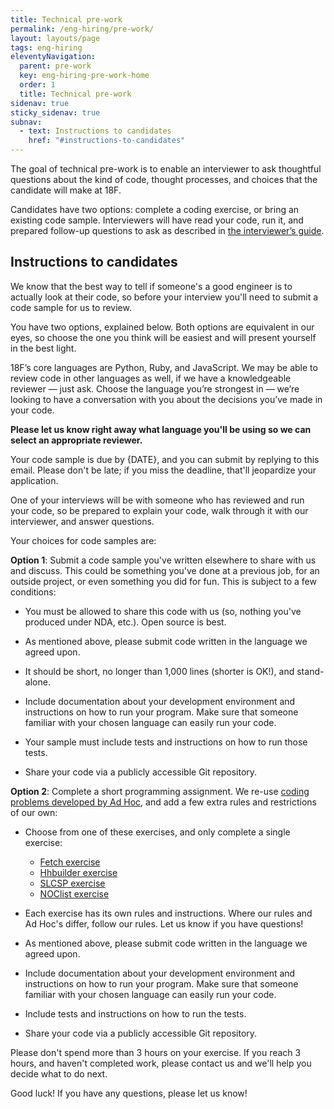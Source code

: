 ```yaml
---
title: Technical pre-work
permalink: /eng-hiring/pre-work/
layout: layouts/page
tags: eng-hiring
eleventyNavigation: 
  parent: pre-work
  key: eng-hiring-pre-work-home
  order: 1
  title: Technical pre-work
sidenav: true
sticky_sidenav: true
subnav:
  - text: Instructions to candidates
    href: "#instructions-to-candidates"
---
```


The goal of technical pre-work is to enable an interviewer to ask thoughtful questions about the kind of code, thought processes, and choices that the candidate will make at 18F.

Candidates have two options: complete a coding exercise, or bring an existing code sample. Interviewers will have read your code, run it, and prepared follow-up questions to ask as described in [the interviewer’s guide](../eng-hiring/interviews/code-review/).

## Instructions to candidates

We know that the best way to tell if someone's a good engineer is to actually look at their code, so before your interview you'll need to submit a code sample for us to review.

You have two options, explained below. Both options are equivalent in our eyes, so choose the one you think will be easiest and will present yourself in the best light.

18F’s core languages are Python, Ruby, and JavaScript. We may be able to review code in other languages as well, if we have a knowledgeable reviewer — just ask. Choose the language you’re strongest in — we’re looking to have a conversation with you about the decisions you’ve made in your code.

**Please let us know right away what language you'll be using so we can select an appropriate reviewer.**

Your code sample is due by {DATE}, and you can submit by replying to this email. Please don't be late; if you miss the deadline, that'll jeopardize your application.

One of your interviews will be with someone who has reviewed and run your code, so be prepared to explain your code, walk through it with our interviewer, and answer questions.

Your choices for code samples are:

**Option 1**: Submit a code sample you've written elsewhere to share with us and discuss. This could be something you've done at a previous job, for an outside project, or even something you did for fun. This is subject to a few conditions:

- You must be allowed to share this code with us (so, nothing you've produced under NDA, etc.). Open source is best.

- As mentioned above, please submit code written in the language we agreed upon.

- It should be short, no longer than 1,000 lines (shorter is OK!), and stand-alone.

- Include documentation about your development environment and instructions on how to run your program. Make sure that someone familiar with your chosen language can easily run your code.

- Your sample must include tests and instructions on how to run those tests.

- Share your code via a publicly accessible Git repository.

**Option 2**: Complete a short programming assignment. We re-use [coding problems developed by Ad Hoc](https://homework.adhoc.team), and add a few extra rules and restrictions of our own:

- Choose from one of these exercises, and only complete a single exercise:
   - [Fetch exercise](https://homework.adhoc.team/fetch/)
   - [Hhbuilder exercise](https://homework.adhoc.team/hhbuilder/)
   - [SLCSP exercise](https://homework.adhoc.team/slcsp/)
   - [NOClist exercise](https://homework.adhoc.team/noclist/)

- Each exercise has its own rules and instructions. Where our rules and Ad Hoc's
  differ, follow our rules. Let us know if you have questions!

- As mentioned above, please submit code written in the language we agreed upon.

- Include documentation about your development environment and instructions on how to run your program. Make sure that someone familiar with your chosen language can easily run your code.

- Include tests and instructions on how to run the tests.

- Share your code via a publicly accessible Git repository.

Please don't spend more than 3 hours on your exercise. If you reach 3 hours, and haven't completed work, please contact us and we'll help you decide what to do next.

Good luck! If you have any questions, please let us know!
